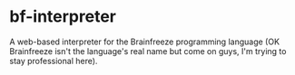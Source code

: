 # bf-interpreter
A web-based interpreter for the Brainfreeze programming language (OK Brainfreeze isn't the language's real name but come on guys, I'm trying to stay professional here).
